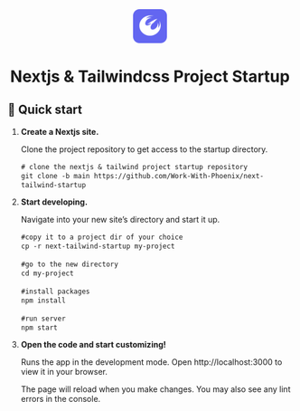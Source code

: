 <p align="center">
  <a href="#">
    <img alt="Work With Phoenix" src="https://github.com/Work-With-Phoenix/gatsby-tailwind-startup/raw/main/src/images/phoenix-logo.svg" width="60" style="margin-top: .8rem"/>
  </a>
</p>
<h1 align="center">
  Nextjs & Tailwindcss Project Startup
</h1>

## 🚀 Quick start

1.  **Create a Nextjs site.**

    Clone the project repository to get access to the startup directory.

    ```shell
    # clone the nextjs & tailwind project startup repository
    git clone -b main https://github.com/Work-With-Phoenix/next-tailwind-startup
    ```

2.  **Start developing.**

    Navigate into your new site’s directory and start it up.

    ```shell
    #copy it to a project dir of your choice
    cp -r next-tailwind-startup my-project

    #go to the new directory
    cd my-project

    #install packages
    npm install

    #run server
    npm start
    ```

3.  **Open the code and start customizing!**

    Runs the app in the development mode.
    Open http://localhost:3000 to view it in your browser.

    The page will reload when you make changes.
    You may also see any lint errors in the console.


